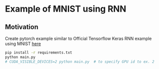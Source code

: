# Example of MNIST using RNN

## Motivation
Create pytorch example similar to Official Tensorflow Keras RNN example using MNIST [here](https://www.tensorflow.org/guide/keras/rnn) 

```bash
pip install -r requirements.txt
python main.py
# CUDA_VISIBLE_DEVICES=2 python main.py  # to specify GPU id to ex. 2
```
